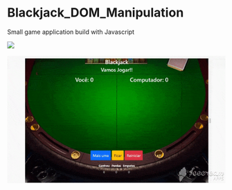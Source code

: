 # Blackjack_DOM_Manipulation
Small game application build with Javascript

![](index.gif)


![](b.gif)
